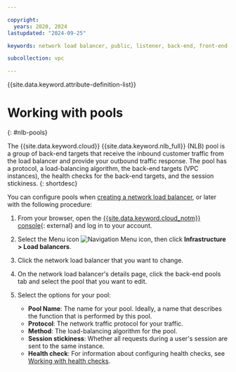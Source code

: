 ```yaml
---

copyright:
  years: 2020, 2024
lastupdated: "2024-09-25"

keywords: network load balancer, public, listener, back-end, front-end, pool, round-robin, weighted, connections, methods, policies, APIs, access, ports, vpc network

subcollection: vpc

---
```


{{site.data.keyword.attribute-definition-list}}

# Working with pools
{: #nlb-pools}

The {{site.data.keyword.cloud}} {{site.data.keyword.nlb_full}} (NLB) pool is a group of back-end targets that receive the inbound customer traffic from the load balancer and provide your outbound traffic response. The pool has a protocol, a load-balancing algorithm, the back-end targets (VPC instances), the health checks for the back-end targets, and the session stickiness.
{: shortdesc}

You can configure pools when [creating a network load balancer](/docs/vpc?topic=vpc-nlb-ui-creating-network-load-balancer), or later with the following procedure:

1. From your browser, open the [{{site.data.keyword.cloud_notm}} console](/login){: external} and log in to your account.
1. Select the Menu icon ![Navigation Menu icon](../../icons/icon_hamburger.svg), then click **Infrastructure > Load balancers**.
1. Click the network load balancer that you want to change.
1. On the network load balancer's details page, click the back-end pools tab and select the pool that you want to edit.
1. Select the options for your pool:

   * **Pool Name**: The name for your pool. Ideally, a name that describes the function that is performed by this pool.
   * **Protocol**: The network traffic protocol for your traffic.
   * **Method**: The load-balancing algorithm for the pool.
   * **Session stickiness**: Whether all requests during a user's session are sent to the same instance.
   * **Health check**: For information about configuring health checks, see [Working with health checks](/docs/vpc?topic=vpc-nlb-health-checks#nlb-health-checks).
